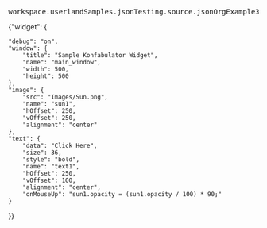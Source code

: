 ### 
<pre>
workspace.userlandSamples.jsonTesting.source.jsonOrgExample3
</pre>{"widget": {    "debug": "on",    "window": {        "title": "Sample Konfabulator Widget",        "name": "main_window",        "width": 500,        "height": 500    },    "image": {         "src": "Images/Sun.png",        "name": "sun1",        "hOffset": 250,        "vOffset": 250,        "alignment": "center"    },    "text": {        "data": "Click Here",        "size": 36,        "style": "bold",        "name": "text1",        "hOffset": 250,        "vOffset": 100,        "alignment": "center",        "onMouseUp": "sun1.opacity = (sun1.opacity / 100) * 90;"    }}} 